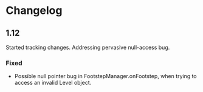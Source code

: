 # Changelog

## 1.12

Started tracking changes. Addressing pervasive null-access bug.

### Fixed

- Possible null pointer bug in FootstepManager.onFootstep, when trying to access an invalid Level object.